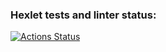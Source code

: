 ### Hexlet tests and linter status:
[![Actions Status](https://github.com/TF2012/java-project-61/workflows/hexlet-check/badge.svg)](https://github.com/TF2012/java-project-61/actions)
